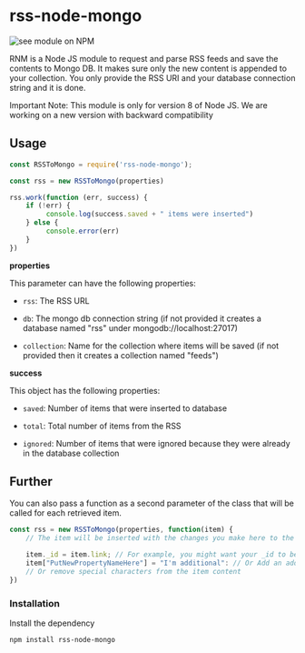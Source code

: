 # rss-node-mongo

![see module on NPM](https://nodei.co/npm/rss-node-mongo.png?downloads=true&downloadRank=true&stars=true)

RNM is a Node JS module to request and parse RSS feeds and save the contents to Mongo DB. It makes sure only the new content is appended to your collection. You only provide the RSS URI and your database connection string and it is done.

Important Note: This module is only for version 8 of Node JS. We are working on a new version with backward compatibility
 
## Usage

```javascript
const RSSToMongo = require('rss-node-mongo');

const rss = new RSSToMongo(properties)

rss.work(function (err, success) {
    if (!err) {
         console.log(success.saved + " items were inserted")
    } else {
         console.error(err)
    }
})
```

**properties**

This parameter can have the following properties:

 - `rss`: The RSS URL
 
 - `db`: The mongo db connection string (if not provided it creates a database named "rss" under mongodb://localhost:27017)
 
 - `collection`: Name for the collection where items will be saved (if not provided then it creates a collection named "feeds")

**success**

This object has the following properties: 

 - `saved`: Number of items that were inserted to database
 
 - `total`: Total number of items from the RSS
 
 - `ignored`: Number of items that were ignored because they were already in the database collection

## Further

You can also pass a function as a second parameter of the class that will be called for each retrieved item.
```javascript
const rss = new RSSToMongo(properties, function(item) { 
	// The item will be inserted with the changes you make here to the database. 

	item._id = item.link; // For example, you might want your _id to be something else
	item["PutNewPropertyNameHere"] = "I'm additional": // Or Add an additional property
	// Or remove special characters from the item content
})
```

### Installation

Install the dependency
``` sh
npm install rss-node-mongo
```
